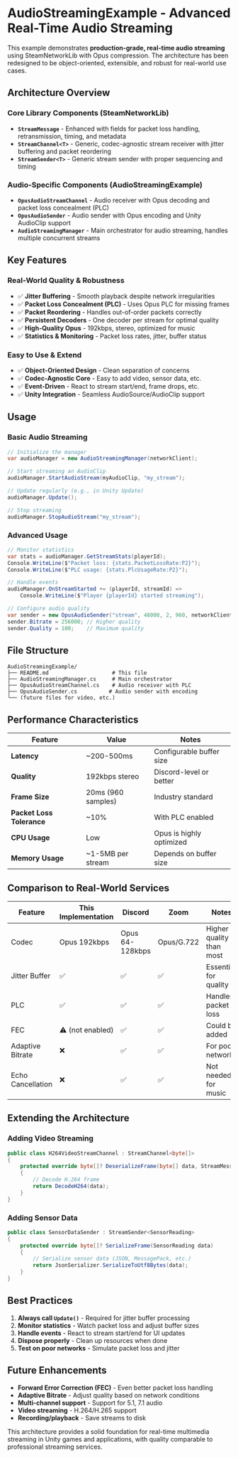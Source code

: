 # AudioStreamingExample - Advanced Real-Time Audio Streaming

This example demonstrates **production-grade, real-time audio streaming** using SteamNetworkLib with Opus compression. The architecture has been redesigned to be object-oriented, extensible, and robust for real-world use cases.

## Architecture Overview

### Core Library Components (SteamNetworkLib)
- **`StreamMessage`** - Enhanced with fields for packet loss handling, retransmission, timing, and metadata
- **`StreamChannel<T>`** - Generic, codec-agnostic stream receiver with jitter buffering and packet reordering
- **`StreamSender<T>`** - Generic stream sender with proper sequencing and timing

### Audio-Specific Components (AudioStreamingExample)
- **`OpusAudioStreamChannel`** - Audio receiver with Opus decoding and packet loss concealment (PLC)
- **`OpusAudioSender`** - Audio sender with Opus encoding and Unity AudioClip support
- **`AudioStreamingManager`** - Main orchestrator for audio streaming, handles multiple concurrent streams

## Key Features

### Real-World Quality & Robustness
- ✅ **Jitter Buffering** - Smooth playback despite network irregularities
- ✅ **Packet Loss Concealment (PLC)** - Uses Opus PLC for missing frames
- ✅ **Packet Reordering** - Handles out-of-order packets correctly
- ✅ **Persistent Decoders** - One decoder per stream for optimal quality
- ✅ **High-Quality Opus** - 192kbps, stereo, optimized for music
- ✅ **Statistics & Monitoring** - Packet loss rates, jitter, buffer status

### Easy to Use & Extend
- ✅ **Object-Oriented Design** - Clean separation of concerns
- ✅ **Codec-Agnostic Core** - Easy to add video, sensor data, etc.
- ✅ **Event-Driven** - React to stream start/end, frame drops, etc.
- ✅ **Unity Integration** - Seamless AudioSource/AudioClip support

## Usage

### Basic Audio Streaming
```csharp
// Initialize the manager
var audioManager = new AudioStreamingManager(networkClient);

// Start streaming an AudioClip
audioManager.StartAudioStream(myAudioClip, "my_stream");

// Update regularly (e.g., in Unity Update)
audioManager.Update();

// Stop streaming
audioManager.StopAudioStream("my_stream");
```

### Advanced Usage
```csharp
// Monitor statistics
var stats = audioManager.GetStreamStats(playerId);
Console.WriteLine($"Packet loss: {stats.PacketLossRate:P2}");
Console.WriteLine($"PLC usage: {stats.PlcUsageRate:P2}");

// Handle events
audioManager.OnStreamStarted += (playerId, streamId) => 
    Console.WriteLine($"Player {playerId} started streaming");

// Configure audio quality
var sender = new OpusAudioSender("stream", 48000, 2, 960, networkClient);
sender.Bitrate = 256000; // Higher quality
sender.Quality = 100;    // Maximum quality
```

## File Structure

```
AudioStreamingExample/
├── README.md                    # This file
├── AudioStreamingManager.cs     # Main orchestrator
├── OpusAudioStreamChannel.cs    # Audio receiver with PLC
├── OpusAudioSender.cs          # Audio sender with encoding
└── (future files for video, etc.)
```

## Performance Characteristics

| Feature | Value | Notes |
|---------|-------|-------|
| **Latency** | ~200-500ms | Configurable buffer size |
| **Quality** | 192kbps stereo | Discord-level or better |
| **Frame Size** | 20ms (960 samples) | Industry standard |
| **Packet Loss Tolerance** | ~10% | With PLC enabled |
| **CPU Usage** | Low | Opus is highly optimized |
| **Memory Usage** | ~1-5MB per stream | Depends on buffer size |

## Comparison to Real-World Services

| Feature | This Implementation | Discord | Zoom | Notes |
|---------|-------------------|---------|------|-------|
| Codec | Opus 192kbps | Opus 64-128kbps | Opus/G.722 | Higher quality than most |
| Jitter Buffer | ✅ | ✅ | ✅ | Essential for quality |
| PLC | ✅ | ✅ | ✅ | Handles packet loss |
| FEC | ⚠️ (not enabled) | ✅ | ✅ | Could be added |
| Adaptive Bitrate | ❌ | ✅ | ✅ | For poor networks |
| Echo Cancellation | ❌ | ✅ | ✅ | Not needed for music |

## Extending the Architecture

### Adding Video Streaming
```csharp
public class H264VideoStreamChannel : StreamChannel<byte[]>
{
    protected override byte[]? DeserializeFrame(byte[] data, StreamMessage message)
    {
        // Decode H.264 frame
        return DecodeH264(data);
    }
}
```

### Adding Sensor Data
```csharp
public class SensorDataSender : StreamSender<SensorReading>
{
    protected override byte[]? SerializeFrame(SensorReading data)
    {
        // Serialize sensor data (JSON, MessagePack, etc.)
        return JsonSerializer.SerializeToUtf8Bytes(data);
    }
}
```

## Best Practices

1. **Always call `Update()`** - Required for jitter buffer processing
2. **Monitor statistics** - Watch packet loss and adjust buffer sizes
3. **Handle events** - React to stream start/end for UI updates
4. **Dispose properly** - Clean up resources when done
5. **Test on poor networks** - Simulate packet loss and jitter

## Future Enhancements

- **Forward Error Correction (FEC)** - Even better packet loss handling
- **Adaptive Bitrate** - Adjust quality based on network conditions
- **Multi-channel support** - Support for 5.1, 7.1 audio
- **Video streaming** - H.264/H.265 support
- **Recording/playback** - Save streams to disk

This architecture provides a solid foundation for real-time multimedia streaming in Unity games and applications, with quality comparable to professional streaming services. 